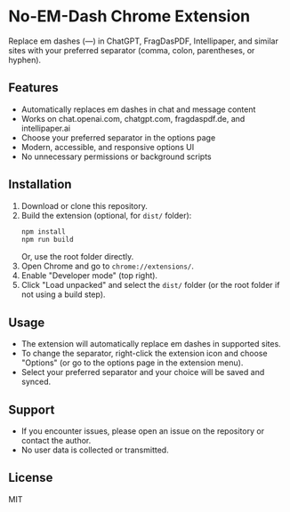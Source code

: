 # No-EM-Dash Chrome Extension

Replace em dashes (—) in ChatGPT, FragDasPDF, Intellipaper, and similar sites with your preferred separator (comma, colon, parentheses, or hyphen).

## Features

- Automatically replaces em dashes in chat and message content
- Works on chat.openai.com, chatgpt.com, fragdaspdf.de, and intellipaper.ai
- Choose your preferred separator in the options page
- Modern, accessible, and responsive options UI
- No unnecessary permissions or background scripts

## Installation

1. Download or clone this repository.
2. Build the extension (optional, for `dist/` folder):
   ```bash
   npm install
   npm run build
   ```
   Or, use the root folder directly.
3. Open Chrome and go to `chrome://extensions/`.
4. Enable "Developer mode" (top right).
5. Click "Load unpacked" and select the `dist/` folder (or the root folder if not using a build step).

## Usage

- The extension will automatically replace em dashes in supported sites.
- To change the separator, right-click the extension icon and choose "Options" (or go to the options page in the extension menu).
- Select your preferred separator and your choice will be saved and synced.

## Support

- If you encounter issues, please open an issue on the repository or contact the author.
- No user data is collected or transmitted.

## License

MIT
